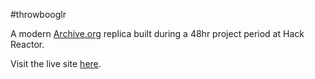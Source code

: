 #throwbooglr

A modern [Archive.org](http://archive.org) replica built during a 48hr project period at Hack Reactor. 

Visit the live site [here](http://#).
